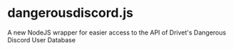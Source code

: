 # dangerousdiscord.js
A new NodeJS wrapper for easier access to the API of Drivet's Dangerous Discord User Database
